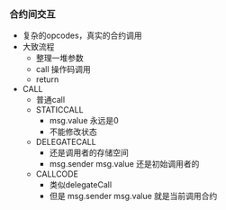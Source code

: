 ### 合约间交互
 - 复杂的opcodes，真实的合约调用
 - 大致流程
    - 整理一堆参数
    - call 操作码调用
    - return
 - CALL
    - 普通call
    - STATICCALL
       - msg.value 永远是0
       - 不能修改状态
    - DELEGATECALL
       - 还是调用者的存储空间
       - msg.sender  msg.value  还是初始调用者的
    - CALLCODE
       - 类似delegateCall
       - 但是 msg.sender  msg.value 就是当前调用合约